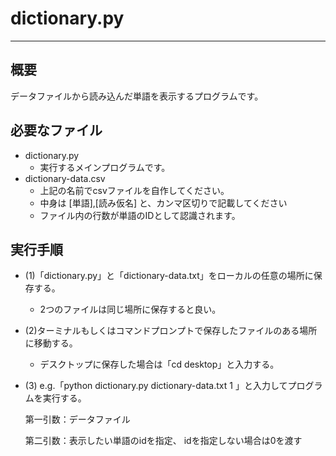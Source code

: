 # dictionary.py

---

## 概要

データファイルから読み込んだ単語を表示するプログラムです。

## 必要なファイル

- dictionary.py
    - 実行するメインプログラムです。
- dictionary-data.csv
    - 上記の名前でcsvファイルを自作してください。
    - 中身は [単語],[読み仮名] と、カンマ区切りで記載してください
    - ファイル内の行数が単語のIDとして認識されます。

## 実行手順

- (1)「dictionary.py」と「dictionary-data.txt」をローカルの任意の場所に保存する。

    - 2つのファイルは同じ場所に保存すると良い。

- (2)ターミナルもしくはコマンドプロンプトで保存したファイルのある場所に移動する。

    - デスクトップに保存した場合は「cd desktop」と入力する。

- (3)
     e.g.「python dictionary.py dictionary-data.txt 1 」と入力してプログラムを実行する。

     第一引数：データファイル

     第二引数：表示したい単語のidを指定、
        idを指定しない場合は0を渡す